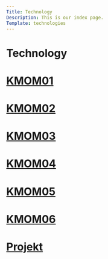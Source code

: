 ```yaml
---
Title: Technology
Description: This is our index page.
Template: technologies
---
```


# Technology

<div class="kmom">
<a href="technology/XX#kmom01">
<h1 class="kmom-header"> KMOM01 </h1>
</a>
</div>

<div class="kmom">
<a href="technology/XX#kmom02">
<h1 class="kmom-header"> KMOM02 </h1>
</a>
</div>

<div class="kmom">
<a href="technology/XX#kmom03">
<h1 class="kmom-header"> KMOM03 </h1>
</a>
</div>

<div class="kmom">
<a href="technology/XX#kmom04">
<h1 class="kmom-header"> KMOM04 </h1>
</a>
</div>

<div class="kmom">
<a href="technology/XX#kmom05">
<h1 class="kmom-header"> KMOM05 </h1>
</a>
</div>

<div class="kmom">
<a href="technology/XX#kmom06">
<h1 class="kmom-header"> KMOM06 </h1>
</a>
</div>

<div class="kmom project">
<a href="technology/XX#proj">
<h1 class="kmom-header"> Projekt </h1>
</a>
</div>

